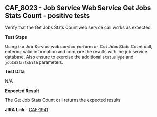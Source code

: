 ## CAF_8023 - Job Service Web Service Get Jobs Stats Count - positive tests ##

Verify that the Get Jobs Stats Count web service call works as expected

**Test Steps**

Using the Job Service web service perform an Get Jobs Stats Count call, entering valid information and compare the results with  the job service database. Also ensure to exercise the additional `statusType` and `jobIdStartsWith` parameters.

**Test Data**

N/A

**Expected Result**

The Get Job Stats Count call returns the expected results

**JIRA Link** - [CAF-1941](https://jira.autonomy.com/browse/CAF-1941)
